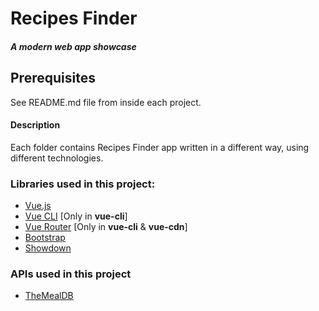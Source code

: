 # Recipes Finder
##### A modern web app showcase 






## Prerequisites
See README.md file from inside each project.

#### Description
Each folder contains Recipes Finder app written in a different way, using different technologies.

### Libraries used in this project:
 - [Vue.js](https://vuejs.org/)
 - [Vue CLI](https://cli.uejs.org/) [Only in **vue-cli**]
 - [Vue Router](https://router.vuejs.org/) [Only in **vue-cli** & **vue-cdn**]
 - [Bootstrap](https://getbootstrap.com/) 
 - [Showdown](https://github.com/showdownjs/showdown)
 
### APIs used in this project
 - [TheMealDB](https://www.themealdb.com/api.php)
